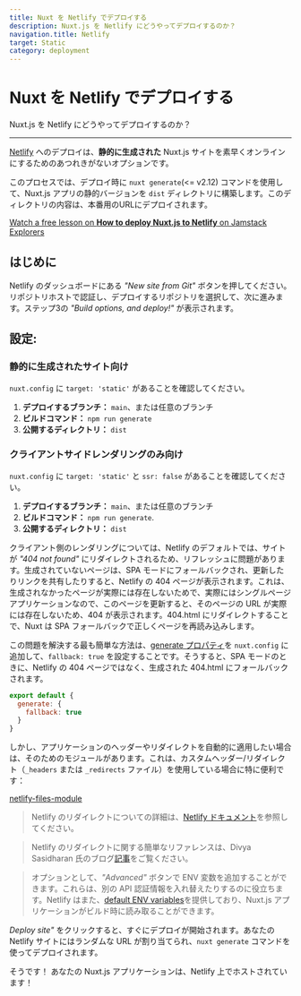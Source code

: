 ```yaml
---
title: Nuxt を Netlify でデプロイする
description: Nuxt.js を Netlify にどうやってデプロイするのか？
navigation.title: Netlify
target: Static
category: deployment
---
```

# Nuxt を Netlify でデプロイする

Nuxt.js を Netlify にどうやってデプロイするのか？

---

[Netlify](https://www.netlify.com) へのデプロイは、**静的に生成された** Nuxt.js サイトを素早くオンラインにするためのあつれきがないオプションです。

このプロセスでは、デプロイ時に `nuxt generate`(<= v2.12) コマンドを使用して、Nuxt.js アプリの静的バージョンを `dist` ディレクトリに構築します。このディレクトリの内容は、本番用のURLにデプロイされます。

<div class="Promo__Video">
  <a href="https://explorers.netlify.com/learn/get-started-with-nuxt/nuxt-generate-and-deploy" target="_blank">
    <p class="Promo__Video__Icon">
      Watch a free lesson on <strong>How to deploy Nuxt.js to Netlify</strong> on Jamstack Explorers
    </p>
  </a>
</div>

## はじめに

Netlify のダッシュボードにある _"New site from Git"_ ボタンを押してください。リポジトリホストで認証し、デプロイするリポジトリを選択して、次に進みます。ステップ3の _"Build options, and deploy!"_ が表示されます。

## 設定:
### 静的に生成されたサイト向け

`nuxt.config` に `target: 'static'` があることを確認してください。

1. **デプロイするブランチ：** `main`、または任意のブランチ
1. **ビルドコマンド：** `npm run generate`
1. **公開するディレクトリ：** `dist`

### クライアントサイドレンダリングのみ向け

`nuxt.config` に `target: 'static'` と `ssr: false` があることを確認してください。

1. **デプロイするブランチ：** `main`、または任意のブランチ
1. **ビルドコマンド：** `npm run generate`.
1. **公開するディレクトリ：** `dist`

クライアント側のレンダリングについては、Netlify のデフォルトでは、サイトが _"404 not found"_ にリダイレクトされるため、リフレッシュに問題があります。生成されていないページは、SPA モードにフォールバックされ、更新したりリンクを共有したりすると、Netlify の 404 ページが表示されます。これは、生成されなかったページが実際には存在しないためで、実際にはシングルページアプリケーションなので、このページを更新すると、そのページの URL が実際には存在しないため、404 が表示されます。404.html にリダイレクトすることで、Nuxt は SPA フォールバックで正しくページを再読み込みします。

この問題を解決する最も簡単な方法は、[generate プロパティ](/docs/configuration-glossary/configuration-generate#fallback)を `nuxt.config` に追加して、`fallback: true` を設定することです。そうすると、SPA モードのときに、Netlify の 404 ページではなく、生成された 404.html にフォールバックされます。

```js
export default {
  generate: {
    fallback: true
  }
}
```

しかし、アプリケーションのヘッダーやリダイレクトを自動的に適用したい場合は、そのためのモジュールがあります。これは、カスタムヘッダー/リダイレクト（`_headers` または `_redirects` ファイル）を使用している場合に特に便利です：

[netlify-files-module](https://github.com/nuxt-community/netlify-files-module)

> Netlify のリダイレクトについての詳細は、[Netlify ドキュメント](https://www.netlify.com/docs/redirects/#rewrites-and-proxying)を参照してください。

> Netlify のリダイレクトに関する簡単なリファレンスは、Divya Sasidharan 氏のブログ[記事](https://www.netlify.com/blog/2019/01/16/redirect-rules-for-all-how-to-configure-redirects-for-your-static-site)をご覧ください。

> オプションとして、_"Advanced"_ ボタンで ENV 変数を追加することができます。これらは、別の API 認証情報を入れ替えたりするのに役立ちます。Netlify はまた、[default ENV variables](https://www.netlify.com/docs/build-settings/#build-environment-variables)を提供しており、Nuxt.js アプリケーションがビルド時に読み取ることができます。

_Deploy site"_ をクリックすると、すぐにデプロイが開始されます。あなたの Netlify サイトにはランダムな URL が割り当てられ、`nuxt generate` コマンドを使ってデプロイされます。

そうです！ あなたの Nuxt.js アプリケーションは、Netlify 上でホストされています！
